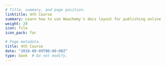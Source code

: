 ```yaml
---
# Title, summary, and page position.
linktitle: 4th Course
summary: Learn how to use Wowchemy's docs layout for publishing online courses, software documentation, and tutorials.
weight: 20
icon: file
icon_pack: far

# Page metadata.
title: 4th Course
date: "2018-09-09T00:00:00Z"
type: book  # Do not modify.
---
```


